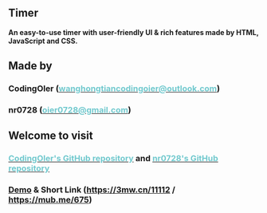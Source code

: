 ## Timer

**An easy-to-use timer with user-friendly UI & rich features made by HTML, JavaScript and CSS.**


<h2>Made by</h2>
<h3>CodingOIer (<a href="mailto:wanghongtiancodingoier@outlook.com"><font color="#71c9ce">wanghongtiancodingoier@outlook.com</font></a>)</h3>
<h3>nr0728 (<a href="mailto:oier0728@gmail.com"><font color="#71c9ce">oier0728@gmail.com</font></a>)</h3>
<h2>Welcome to visit</h2>
<h3><a href="https://github.com/CodingOIer/5-Timer"><font color="#71c9ce">CodingOIer's GitHub repository</font></a> and <a href="https://github.com/nr0728/timer"><font color="#71c9ce">nr0728's GitHub repository</font></a></h3>

### [Demo](https://nr0728.github.io/timer) & Short Link (<https://3mw.cn/11112> / <https://mub.me/675>)
